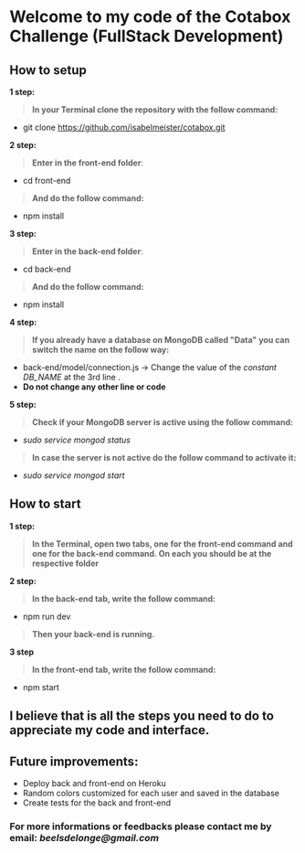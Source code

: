 # Welcome to my code of the Cotabox Challenge (FullStack Development)

## How to setup

**1 step:**
> **In your Terminal clone the repository with the follow command:**
 * git clone https://github.com/isabelmeister/cotabox.git
  
**2 step:**
> **Enter in the front-end folder**:
  * cd front-end
  > **And do the follow command:**
  * npm install
    
**3 step:**
> **Enter in the back-end folder**:
  * cd back-end
  > **And do the follow command:**
  * npm install
  
**4 step:**
> **If you already have a database on MongoDB called "Data" you can switch the name on the follow way:**
  * back-end/model/connection.js -> Change the value of the _constant DB_NAME_ at the 3rd line .
  * **Do not change any other line or code**

**5 step:**
> **Check if your MongoDB server is active using the follow command:**
* _sudo service mongod status_
> **In case the server is not active do the follow command to activate it:**
* _sudo service mongod start_

## How to start

**1 step:**
> **In the Terminal, open two tabs, one for the front-end command and one for the back-end command.
On each you should be at the respective folder**
  
**2 step:**
> **In the back-end tab, write the follow command:**
* npm run dev
> **Then your back-end is running.**
  
**3 step**
> **In the front-end tab, write the follow command:**
* npm start
  
## I believe that is all the steps you need to do to appreciate my code and interface.

## Future improvements:
- Deploy back and front-end on Heroku
- Random colors customized for each user and saved in the database
- Create tests for the back and front-end

### For more **informations** or **feedbacks** please **contact me by email: _beelsdelonge@gmail.com_**
